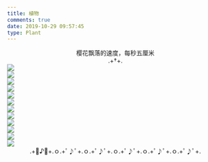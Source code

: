 ```yaml
---
title: 植物
comments: true
date: 2019-10-29 09:57:45
type: Plant
---
```

<center>樱花飘落的速度，每秒五厘米</center>
<center>.+†+.</center>
<div class="gallery-page">
    <div class="img-list">
        <div class="img-column">
            <a href="img/彼岸花-1.jpg" target="_Blank"><img src="img/彼岸花-1.jpg"></a>
        </div>
        <div class="img-column">
            <a href="img/彼岸花-2.jpg" target="_Blank"><img src="img/彼岸花-2.jpg"></a>
        </div>
        <div class="img-column">
            <a href="img/彼岸花-3.jpg" target="_Blank"><img src="img/彼岸花-3.jpg"></a>
        </div>
    </div>
    <div class="img-list">
        <div class="img-column">
            <a href="img/枫叶-1.jpg" target="_Blank"><img src="img/枫叶-1.jpg"></a>
        </div>
        <div class="img-column">
            <a href="img/枫叶-2.jpg" target="_Blank"><img src="img/枫叶-2.jpg"></a>
        </div>
        <div class="img-column">
            <a href="img/枫叶-3.jpg" target="_Blank"><img src="img/枫叶-3.jpg"></a>
        </div>
    </div>
    <div class="img-list">
        <div class="img-column">
            <a href="img/银杏-1.jpg" target="_Blank"><img src="img/银杏-1.jpg"></a>
        </div>
        <div class="img-column">
            <a href="img/银杏-2.jpg" target="_Blank"><img src="img/银杏-2.jpg"></a>
        </div>
        <div class="img-column">
            <a href="img/银杏-3.jpg" target="_Blank"><img src="img/银杏-3.jpg"></a>
        </div>
    </div>
    <div class="img-list">
        <div class="img-column">
            <a href="img/樱花-1.jpg" target="_Blank"><img src="img/樱花-1.jpg"></a>
        </div>
        <div class="img-column">
            <a href="img/樱花-2.jpg" target="_Blank"><img src="img/樱花-2.jpg"></a>
        </div>
        <div class="img-column">
            <a href="img/樱花-3.jpg" target="_Blank"><img src="img/樱花-3.jpg"></a>
        </div>
    </div>
</div>
<center>.+ﾟ♪ﾟ+.ｏ.+ﾟ♪ﾟ+.ｏ.+ﾟ♪ﾟ+.ｏ.+ﾟ♪ﾟ+.ｏ.+ﾟ♪ﾟ+.ｏ.+ﾟ♪ﾟ+.</center>
